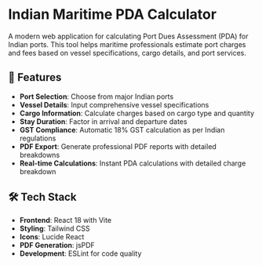 # Indian Maritime PDA Calculator

A modern web application for calculating Port Dues Assessment (PDA) for Indian ports. This tool helps maritime professionals estimate port charges and fees based on vessel specifications, cargo details, and port services.

## 🚢 Features

- **Port Selection**: Choose from major Indian ports
- **Vessel Details**: Input comprehensive vessel specifications
- **Cargo Information**: Calculate charges based on cargo type and quantity
- **Stay Duration**: Factor in arrival and departure dates
- **GST Compliance**: Automatic 18% GST calculation as per Indian regulations
- **PDF Export**: Generate professional PDF reports with detailed breakdowns
- **Real-time Calculations**: Instant PDA calculations with detailed charge breakdown

## 🛠️ Tech Stack

- **Frontend**: React 18 with Vite
- **Styling**: Tailwind CSS
- **Icons**: Lucide React
- **PDF Generation**: jsPDF
- **Development**: ESLint for code quality

